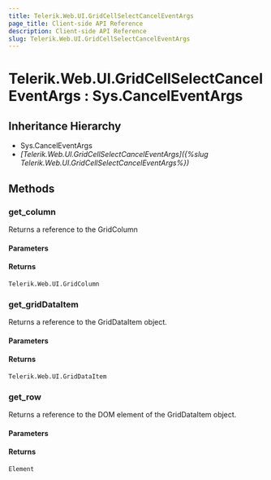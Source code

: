 ```yaml
---
title: Telerik.Web.UI.GridCellSelectCancelEventArgs
page_title: Client-side API Reference
description: Client-side API Reference
slug: Telerik.Web.UI.GridCellSelectCancelEventArgs
---
```


# Telerik.Web.UI.GridCellSelectCancelEventArgs : Sys.CancelEventArgs

## Inheritance Hierarchy

* Sys.CancelEventArgs
* *[Telerik.Web.UI.GridCellSelectCancelEventArgs]({%slug Telerik.Web.UI.GridCellSelectCancelEventArgs%})*

## Methods

###  get_column

Returns a reference to the GridColumn

#### Parameters

#### Returns

`Telerik.Web.UI.GridColumn` 

###  get_gridDataItem

Returns a reference to the GridDataItem object.

#### Parameters

#### Returns

`Telerik.Web.UI.GridDataItem` 

###  get_row

Returns a reference to the DOM element of the GridDataItem object.

#### Parameters

#### Returns

`Element` 


